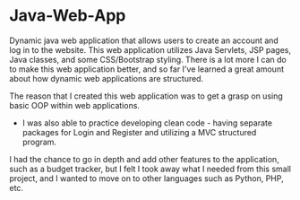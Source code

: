 # Java-Web-App
Dynamic java web application that allows users to create an account and log in to the website. This web application utilizes Java Servlets, JSP pages, Java classes,
and some CSS/Bootstrap styling. 
There is a lot more I can do to make this web application better, and so far I've learned a great amount about how dynamic web applications are structured.

The reason that I created this web application was to get a grasp on using basic OOP within web applications.
- I was also able to practice developing clean code - having separate packages for Login and Register and utilizing a MVC structured program.

I had the chance to go in depth and add other features to the application, such as a budget tracker, but I felt I took away what I needed from this small project, 
and I wanted to move on to other languages such as Python, PHP, etc.
